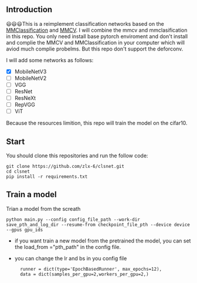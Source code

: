 ## Introduction
😃😃😃This is a reimplement classification networks based on the [MMClassification](https://github.com/open-mmlab/mmclassification) and [MMCV](https://github.com/open-mmlab/mmcv). I will combine the mmcv and mmclasification in this repo. You only need install base pytorch enviroment and don't install and complie the MMCV and MMClassification in your computer which will aviod much complie probelms. But this repo don't support the deforconv. 

I will add some networks as follows:

- [x] MobileNetV3
- [ ] MobileNetV2
- [ ] VGG
- [ ] ResNet
- [ ] ResNeXt
- [ ] RepVGG
- [ ] ViT

Because the resources limition, this repo will train the model on the cifar10.

## Start
You should clone this repositories and run the follow code:

    git clone https://github.com/zlx-6/clsnet.git
    cd clsnet
    pip install -r requirements.txt

## Train a model
 Trian a model from the screath 
    
    python main.py --config config_file_path --work-dir save_pth_and_log_dir --resume-from checkpoint_file_pth --device device --gpus gpu_ids

- if you want train a new model from the pretrained the model, you can set the load_from ="pth_path" in the config file.
- you can change the lr and bs in you config file
  
        runner = dict(type='EpochBasedRunner', max_epochs=12),
        data = dict(samples_per_gpu=2,workers_per_gpu=2,)


